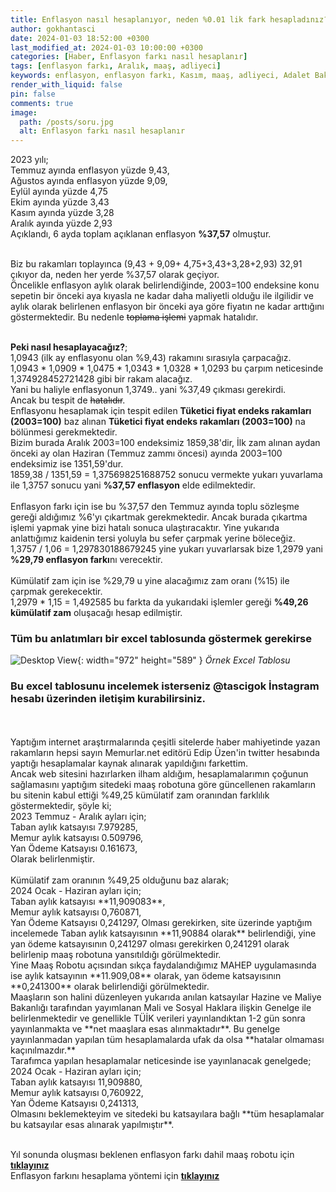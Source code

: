 ```yaml
---
title: Enflasyon nasıl hesaplanıyor, neden %0.01 lik fark hesapladınız?
author: gokhantasci
date: 2024-01-03 18:52:00 +0300
last_modified_at: 2024-01-03 10:00:00 +0300
categories: [Haber, Enflasyon farkı nasıl hesaplanır]
tags: [enflasyon farkı, Aralık, maaş, adliyeci]
keywords: enflasyon, enflasyon farkı, Kasım, maaş, adliyeci, Adalet Bakanlığı
render_with_liquid: false
pin: false
comments: true
image:
  path: /posts/soru.jpg
  alt: Enflasyon farkı nasıl hesaplanır
---
```


2023 yılı;
<br>Temmuz ayında enflasyon yüzde 9,43,
<br>Ağustos ayında enflasyon yüzde 9,09,
<br>Eylül ayında yüzde 4,75
<br>Ekim ayında yüzde 3,43
<br>Kasım ayında yüzde 3,28
<br>Aralık ayında yüzde 2,93
<br>Açıklandı, 6 ayda toplam açıklanan enflasyon **%37,57** olmuştur.

<br>Biz bu rakamları toplayınca (9,43 + 9,09+ 4,75+3,43+3,28+2,93) 32,91 çıkıyor da, neden her yerde %37,57 olarak geçiyor.
<br>Öncelikle enflasyon aylık olarak belirlendiğinde, 2003=100 endeksine konu sepetin bir önceki aya kıyasla ne kadar daha maliyetli olduğu ile ilgilidir ve aylık olarak belirlenen enflasyon bir önceki aya göre fiyatın ne kadar arttığını göstermektedir. Bu nedenle ~~toplama işlemi~~ yapmak hatalıdır.

**<br>Peki nasıl hesaplayacağız?**;
<br>1,0943 (ilk ay enflasyonu olan %9,43) rakamını sırasıyla çarpacağız.
<br>1,0943 * 1,0909 * 1,0475 * 1,0343 * 1,0328 * 1,0293 bu çarpım neticesinde 1,374928452721428 gibi bir rakam alacağız.
<br>Yani bu haliyle enflasyonun 1,3749.. yani %37,49 çıkması gerekirdi. 
<br>Ancak bu tespit de ~~hatalıdır~~. 
<br>Enflasyonu hesaplamak için tespit edilen **Tüketici fiyat endeks rakamları (2003=100)** baz alınan **Tüketici fiyat endeks rakamları (2003=100)** na bölünmesi gerekmektedir.
<br>Bizim burada Aralık 2003=100 endeksimiz 1859,38'dir, İlk zam alınan aydan önceki ay olan Haziran (Temmuz zammı öncesi) ayında 2003=100 endeksimiz ise 1351,59'dur. 
<br>1859,38 / 1351,59 = 1,375698251688752 sonucu vermekte yukarı yuvarlama ile 1,3757 sonucu yani **%37,57 enflasyon** elde edilmektedir. 
<br>
<br>Enflasyon farkı için ise bu %37,57 den Temmuz ayında toplu sözleşme gereği aldığımız %6'yı çıkartmak gerekmektedir. Ancak burada çıkartma işlemi yapmak yine bizi hatalı sonuca ulaştıracaktır. Yine yukarıda anlattığımız kaidenin tersi yoluyla bu sefer çarpmak yerine böleceğiz. 
<br>1,3757 / 1,06 = 1,297830188679245 yine yukarı yuvarlarsak bize 1,2979 yani **%29,79 enflasyon farkı**nı verecektir.
<br>
<br>Kümülatif zam için ise %29,79 u yine alacağımız zam oranı (%15) ile çarpmak gerekecektir.
<br>1,2979 * 1,15 = 1,492585 bu farkta da yukarıdaki işlemler gereği **%49,26 kümülatif zam** oluşacağı hesap edilmiştir.
<br>
### Tüm bu anlatımları bir excel tablosunda göstermek gerekirse

![Desktop View](/posts/excel.png){: width="972" height="589" }
_Örnek Excel Tablosu_
### Bu excel tablosunu incelemek isterseniz **@tascigok** İnstagram hesabı üzerinden iletişim kurabilirsiniz.
<br>
<br>Yaptığım internet araştırmalarında çeşitli sitelerde haber mahiyetinde yazan rakamların hepsi sayın Memurlar.net editörü Edip Üzen'in twitter hesabında yaptığı hesaplamalar kaynak alınarak yapıldığını farkettim.
<br>Ancak web sitesini hazırlarken ilham aldığım, hesaplamalarımın çoğunun sağlamasını yaptığım sitedeki maaş robotuna göre güncellenen rakamların bu sitenin kabul ettiği %49,25 kümülatif zam oranından farklılık göstermektedir, şöyle ki;
<br>2023 Temmuz - Aralık ayları için;
<br>Taban aylık katsayısı 7.979285,
<br>Memur aylık katsayısı 0.509796,
<br>Yan Ödeme Katsayısı 0.161673,
<br>Olarak belirlenmiştir. 
<br>
<br>Kümülatif zam oranının %49,25 olduğunu baz alarak; 
<br>2024 Ocak - Haziran ayları için;
<br>Taban aylık katsayısı **11,909083**,
<br>Memur aylık katsayısı 0,760871,
<br>Yan Ödeme Katsayısı 0,241297,
Olması gerekirken, site üzerinde yaptığım incelemede Taban aylık katsayısının **11,90884 olarak** belirlendiği, yine yan ödeme katsayısının 0,241297 olması gerekirken 0,241291 olarak belirlenip maaş robotuna yansıtıldığı görülmektedir. 
<br>Yine Maaş Robotu açısından sıkça faydalandığımız MAHEP uygulamasında ise aylık katsayının **11.909,08** olarak, yan ödeme katsayısının **0,241300** olarak belirlendiği görülmektedir.
<br>Maaşların son halini düzenleyen yukarıda anılan katsayılar Hazine ve Maliye Bakanlığı tarafından yayımlanan Mali ve Sosyal Haklara ilişkin Genelge ile belirlenmektedir ve genellikle TÜİK verileri yayınlandıktan 1-2 gün sonra yayınlanmakta ve **net maaşlara esas alınmaktadır**. Bu genelge yayınlanmadan yapılan tüm hesaplamalarda ufak da olsa **hatalar olmaması kaçınılmazdır.**
<br>Tarafımca yapılan hesaplamalar neticesinde ise yayınlanacak genelgede;
<br>2024 Ocak - Haziran ayları için;
<br>Taban aylık katsayısı 11,909880,
<br>Memur aylık katsayısı 0,760922,
<br>Yan Ödeme Katsayısı 0,241313,
<br>Olmasını beklemekteyim ve sitedeki bu katsayılara bağlı **tüm hesaplamalar bu katsayılar esas alınarak yapılmıştır**. 

<br>Yıl sonunda oluşması beklenen enflasyon farkı dahil maaş robotu için [**tıklayınız**](https://adliyeci.com.tr/maasyeni/) 
<br>Enflasyon farkını hesaplama yöntemi için [**tıklayınız**](https://adliyeci.com.tr/enflasyonfarki/) 
